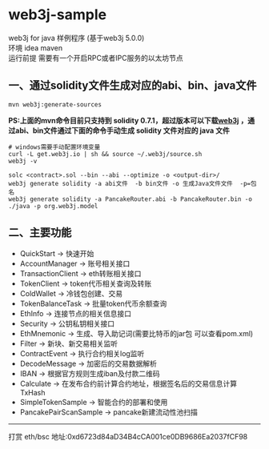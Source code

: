 # web3j-sample

web3j for java 样例程序 (基于web3j 5.0.0)   
环境 idea maven  
运行前提 需要有一个开启RPC或者IPC服务的以太坊节点

## 一、通过solidity文件生成对应的abi、bin、java文件

```shell
mvn web3j:generate-sources
```

**PS:上面的mvn命令目前只支持到 solidity 0.7.1，超过版本可以下载[web3j](http://docs.web3j.io/4.8.7/command_line_tools/) ，通过abi、bin文件通过下面的命令手动生成 solidity 文件对应的 java 文件**
```shell
# windows需要手动配置环境变量
curl -L get.web3j.io | sh && source ~/.web3j/source.sh
web3j -v

solc <contract>.sol --bin --abi --optimize -o <output-dir>/
web3j generate solidity -a abi文件  -b bin文件 -o 生成Java文件文件  -p=包名 
web3j generate solidity -a PancakeRouter.abi -b PancakeRouter.bin -o ./java -p org.web3j.model
```


## 二、主要功能

- QuickStart -> 快速开始
- AccountManager -> 账号相关接口
- TransactionClient -> eth转账相关接口
- TokenClient -> token代币相关查询及转账
- ColdWallet -> 冷钱包创建、交易
- TokenBalanceTask -> 批量token代币余额查询
- EthInfo -> 连接节点的相关信息接口
- Security -> 公钥私钥相关接口
- EthMnemonic -> 生成、导入助记词(需要比特币的jar包 可以查看pom.xml)
- Filter -> 新块、新交易相关监听
- ContractEvent -> 执行合约相关log监听
- DecodeMessage -> 加密后的交易数据解析
- IBAN -> 根据官方规则生成iban及付款二维码
- Calculate -> 在发布合约前计算合约地址，根据签名后的交易信息计算TxHash
- SimpleTokenSample -> 智能合约的部署和使用
- PancakePairScanSample -> pancake新建流动性池扫描
--- 

打赏 eth/bsc 地址:0xd6723d84aD34B4cCA001ce0DB9686Ea2037fCF98

